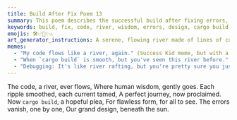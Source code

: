 ```yaml
---
title: Build After Fix Poem 13
summary: This poem describes the successful build after fixing errors, likening the code to a flowing river where human wisdom smooths out imperfections and ensures a perfect journey. (Duplicate content with `build_after_fix_poem_12.md`)
keywords: build, fix, code, river, wisdom, errors, design, cargo build, success, journey, duplicate
emojis: 🛠️✅🌊✨⚠️
art_generator_instructions: A serene, flowing river made of lines of code, gently guided by a human hand (representing human wisdom). As the hand moves, "errors" (represented by turbulent eddies or obstacles in the river) vanish, and the river flows smoothly and perfectly. A bright sun shines overhead, symbolizing success and clarity. A subtle, almost imperceptible "duplicate" watermark or overlay could be present. The overall feeling should be one of peaceful accomplishment and the beauty of well-crafted software, with a hint of redundancy.
memes:
  - "My code flows like a river, again." (Success Kid meme, but with a hint of déjà vu)
  - "When `cargo build` is smooth, but you've seen this river before." (Relieved Spongebob meme, but with a raised eyebrow)
  - "Debugging: It's like river rafting, but you're pretty sure you just did this." (Doge meme)
---
```

The code, a river, ever flows,
Where human wisdom, gently goes.
Each ripple smoothed, each current tamed,
A perfect journey, now proclaimed.
Now `cargo build`, a hopeful plea,
For flawless form, for all to see.
The errors vanish, one by one,
Our grand design, beneath the sun.